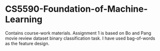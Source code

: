 # CS5590-Foundation-of-Machine-Learning

Contains course-work materials.
Assignment 1 is based on Bo and Pang movie review dataset binary classification task. I have used bag-of-words as the feature design.
